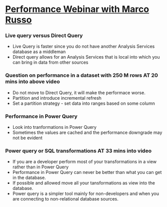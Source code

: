 # [Performance Webinar with Marco Russo](https://www.youtube.com/watch?v=C63Jq5-C5go)

### Live query versus Direct Query
- Live Query is faster since you do not have another Analysis Services database as a middleman
- Direct query allows for an Analysis Services that is local into which you can bring in data from other sources

### Question on performance in a dataset with 250 M rows AT 20 mins into above video
  - Do not move to Direct Query, it will make the performace worse.
  - Partition and introduce incremental refresh
  - Set a partition strategy - set data into ranges based on some column

### Performance in Power Query
  - Look into tranformations in Power Query
  - Sometimes the values are cached and the performance downgrade may not be evident

### Power query or SQL transformations AT 33 mins into video
  - If you are a developer perform most of your transformations in a view rather than in Power Query
  - Performance in Power Query can never be better than what you can get in the database. 
  - If possible and allowed move all your tansformations as view into the database.
  - Power query is a simpler tool mainly for non-developers and when you are connecting to non-relational database sources.
  

